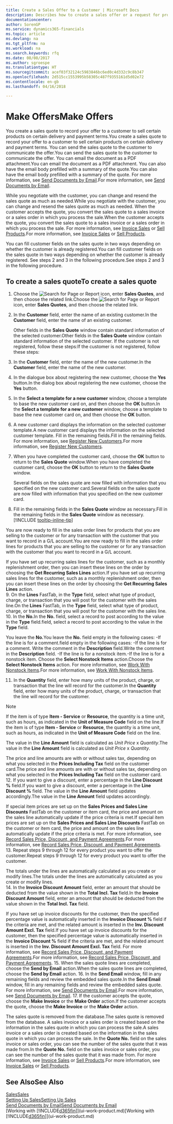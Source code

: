 ```yaml
---
title: Create a Sales Offer to a Customer | Microsoft Docs
description: Describes how to create a sales offer or a request for proposal (RFQ) document to record your offer to a customer to sell products under certain terms.
documentationcenter: 
author: SorenGP
ms.service: dynamics365-financials
ms.topic: article
ms.devlang: na
ms.tgt_pltfrm: na
ms.workload: na
ms.search.keywords: rfq
ms.date: 08/08/2017
ms.author: sgroespe
ms.translationtype: HT
ms.sourcegitcommit: acef03f32124c5983846bc6ed0c4d332c9c8b347
ms.openlocfilehash: 2d515cc1553995b58305c487f9355161d5d02e72
ms.contentlocale: en-gb
ms.lasthandoff: 04/16/2018

---
```

# <a name="make-offers"></a><span data-ttu-id="186c5-103">Make Offers</span><span class="sxs-lookup"><span data-stu-id="186c5-103">Make Offers</span></span>
<span data-ttu-id="186c5-104">You create a sales quote to record your offer to a customer to sell certain products on certain delivery and payment terms.</span><span class="sxs-lookup"><span data-stu-id="186c5-104">You create a sales quote to record your offer to a customer to sell certain products on certain delivery and payment terms.</span></span> <span data-ttu-id="186c5-105">You can send the sales quote to the customer to communicate the offer.</span><span class="sxs-lookup"><span data-stu-id="186c5-105">You can send the sales quote to the customer to communicate the offer.</span></span> <span data-ttu-id="186c5-106">You can email the document as a PDF attachment.</span><span class="sxs-lookup"><span data-stu-id="186c5-106">You can email the document as a PDF attachment.</span></span> <span data-ttu-id="186c5-107">You can also have the email body prefilled with a summary of the quote.</span><span class="sxs-lookup"><span data-stu-id="186c5-107">You can also have the email body prefilled with a summary of the quote.</span></span> <span data-ttu-id="186c5-108">For more information, see [Send Documents by Email](ui-how-send-documents-email.md).</span><span class="sxs-lookup"><span data-stu-id="186c5-108">For more information, see [Send Documents by Email](ui-how-send-documents-email.md).</span></span>

<span data-ttu-id="186c5-109">While you negotiate with the customer, you can change and resend the sales quote as much as needed.</span><span class="sxs-lookup"><span data-stu-id="186c5-109">While you negotiate with the customer, you can change and resend the sales quote as much as needed.</span></span> <span data-ttu-id="186c5-110">When the customer accepts the quote, you convert the sales quote to a sales invoice or a sales order in which you process the sale.</span><span class="sxs-lookup"><span data-stu-id="186c5-110">When the customer accepts the quote, you convert the sales quote to a sales invoice or a sales order in which you process the sale.</span></span> <span data-ttu-id="186c5-111">For more information, see [Invoice Sales](sales-how-invoice-sales.md) or [Sell Products](sales-how-sell-products.md).</span><span class="sxs-lookup"><span data-stu-id="186c5-111">For more information, see [Invoice Sales](sales-how-invoice-sales.md) or [Sell Products](sales-how-sell-products.md).</span></span>

<span data-ttu-id="186c5-112">You can fill customer fields on the sales quote in two ways depending on whether the customer is already registered.</span><span class="sxs-lookup"><span data-stu-id="186c5-112">You can fill customer fields on the sales quote in two ways depending on whether the customer is already registered.</span></span> <span data-ttu-id="186c5-113">See steps 2 and 3 in the following procedure.</span><span class="sxs-lookup"><span data-stu-id="186c5-113">See steps 2 and 3 in the following procedure.</span></span>

## <a name="to-create-a-sales-quote"></a><span data-ttu-id="186c5-114">To create a sales quote</span><span class="sxs-lookup"><span data-stu-id="186c5-114">To create a sales quote</span></span>
1. <span data-ttu-id="186c5-115">Choose the ![Search for Page or Report](media/ui-search/search_small.png "Search for Page or Report icon") icon, enter **Sales Quotes**, and then choose the related link.</span><span class="sxs-lookup"><span data-stu-id="186c5-115">Choose the ![Search for Page or Report](media/ui-search/search_small.png "Search for Page or Report icon") icon, enter **Sales Quotes**, and then choose the related link.</span></span>
2. <span data-ttu-id="186c5-116">In the **Customer** field, enter the name of an existing customer.</span><span class="sxs-lookup"><span data-stu-id="186c5-116">In the **Customer** field, enter the name of an existing customer.</span></span>

   <span data-ttu-id="186c5-117">Other fields in the **Sales Quote** window contain standard information of the selected customer.</span><span class="sxs-lookup"><span data-stu-id="186c5-117">Other fields in the **Sales Quote** window contain standard information of the selected customer.</span></span> <span data-ttu-id="186c5-118">If the customer is not registered, follow these steps:</span><span class="sxs-lookup"><span data-stu-id="186c5-118">If the customer is not registered, follow these steps:</span></span>
3. <span data-ttu-id="186c5-119">In the **Customer** field, enter the name of the new customer.</span><span class="sxs-lookup"><span data-stu-id="186c5-119">In the **Customer** field, enter the name of the new customer.</span></span>
4. <span data-ttu-id="186c5-120">In the dialogue box about registering the new customer, choose the **Yes** button.</span><span class="sxs-lookup"><span data-stu-id="186c5-120">In the dialog box about registering the new customer, choose the **Yes** button.</span></span>
5. <span data-ttu-id="186c5-121">In the **Select a template for a new customer** window, choose a template to base the new customer card on, and then choose the **OK** button.</span><span class="sxs-lookup"><span data-stu-id="186c5-121">In the **Select a template for a new customer** window, choose a template to base the new customer card on, and then choose the **OK** button.</span></span>
6. <span data-ttu-id="186c5-122">A new customer card displays the information on the selected customer template.</span><span class="sxs-lookup"><span data-stu-id="186c5-122">A new customer card displays the information on the selected customer template.</span></span> <span data-ttu-id="186c5-123">Fill in the remaining fields.</span><span class="sxs-lookup"><span data-stu-id="186c5-123">Fill in the remaining fields.</span></span> <span data-ttu-id="186c5-124">For more information, see [Register New Customers](sales-how-register-new-customers.md).</span><span class="sxs-lookup"><span data-stu-id="186c5-124">For more information, see [Register New Customers](sales-how-register-new-customers.md).</span></span>  
7. <span data-ttu-id="186c5-125">When you have completed the customer card, choose the **OK** button to return to the **Sales Quote** window.</span><span class="sxs-lookup"><span data-stu-id="186c5-125">When you have completed the customer card, choose the **OK** button to return to the **Sales Quote** window.</span></span>

   <span data-ttu-id="186c5-126">Several fields on the sales quote are now filled with information that you specified on the new customer card.</span><span class="sxs-lookup"><span data-stu-id="186c5-126">Several fields on the sales quote are now filled with information that you specified on the new customer card.</span></span>  
8. <span data-ttu-id="186c5-127">Fill in the remaining fields in the **Sales Quote** window as necessary.</span><span class="sxs-lookup"><span data-stu-id="186c5-127">Fill in the remaining fields in the **Sales Quote** window as necessary.</span></span> [!INCLUDE [tooltip-inline-tip](includes/tooltip-inline-tip_md.md)]  

<span data-ttu-id="186c5-128">You are now ready to fill in the sales order lines for products that you are selling to the customer or for any transaction with the customer that you want to record in a G/L account.</span><span class="sxs-lookup"><span data-stu-id="186c5-128">You are now ready to fill in the sales order lines for products that you are selling to the customer or for any transaction with the customer that you want to record in a G/L account.</span></span>   

<span data-ttu-id="186c5-129">If you have set up recurring sales lines for the customer, such as a monthly replenishment order, then you can insert these lines on the order by choosing the **Get Recurring Sales Lines** action.</span><span class="sxs-lookup"><span data-stu-id="186c5-129">If you have set up recurring sales lines for the customer, such as a monthly replenishment order, then you can insert these lines on the order by choosing the **Get Recurring Sales Lines** action.</span></span>  
9. <span data-ttu-id="186c5-130">On the **Lines** FastTab, in the **Type** field, select what type of product, charge, or transaction that you will post for the customer with the sales line.</span><span class="sxs-lookup"><span data-stu-id="186c5-130">On the **Lines** FastTab, in the **Type** field, select what type of product, charge, or transaction that you will post for the customer with the sales line.</span></span>
10. <span data-ttu-id="186c5-131">In the **No.**</span><span class="sxs-lookup"><span data-stu-id="186c5-131">In the **No.**</span></span> <span data-ttu-id="186c5-132">field, select a record to post according to the value in the **Type** field.</span><span class="sxs-lookup"><span data-stu-id="186c5-132">field, select a record to post according to the value in the **Type** field.</span></span>

   <span data-ttu-id="186c5-133">You leave the **No.**</span><span class="sxs-lookup"><span data-stu-id="186c5-133">You leave the **No.**</span></span> <span data-ttu-id="186c5-134">field empty in the following cases: -If the line is for a comment.</span><span class="sxs-lookup"><span data-stu-id="186c5-134">field empty in the following cases: -If the line is for a comment.</span></span> <span data-ttu-id="186c5-135">Write the comment in the **Description** field.</span><span class="sxs-lookup"><span data-stu-id="186c5-135">Write the comment in the **Description** field.</span></span>
   <span data-ttu-id="186c5-136">-If the line is for a nonstock item.</span><span class="sxs-lookup"><span data-stu-id="186c5-136">-If the line is for a nonstock item.</span></span> <span data-ttu-id="186c5-137">Choose the **Select Nonstock Items** action.</span><span class="sxs-lookup"><span data-stu-id="186c5-137">Choose the **Select Nonstock Items** action.</span></span> <span data-ttu-id="186c5-138">For more information, see [Work With Nonstock Items](inventory-how-work-nonstock-items.md).</span><span class="sxs-lookup"><span data-stu-id="186c5-138">For more information, see [Work With Nonstock Items](inventory-how-work-nonstock-items.md).</span></span>

11. <span data-ttu-id="186c5-139">In the **Quantity** field, enter how many units of the product, charge, or transaction that the line will record for the customer.</span><span class="sxs-lookup"><span data-stu-id="186c5-139">In the **Quantity** field, enter how many units of the product, charge, or transaction that the line will record for the customer.</span></span>

   > [!NOTE]  
   >   <span data-ttu-id="186c5-140">If the item is of type **Item - Service** or **Resource**, the quantity is a time unit, such as hours, as indicated in the **Unit of Measure Code** field on the line.</span><span class="sxs-lookup"><span data-stu-id="186c5-140">If the item is of type **Item - Service** or **Resource**, the quantity is a time unit, such as hours, as indicated in the **Unit of Measure Code** field on the line.</span></span>  

   <span data-ttu-id="186c5-141">The value in the **Line Amount** field is calculated as *Unit Price* x *Quantity*.</span><span class="sxs-lookup"><span data-stu-id="186c5-141">The value in the **Line Amount** field is calculated as *Unit Price* x *Quantity*.</span></span>  

   <span data-ttu-id="186c5-142">The price and line amounts are with or without sales tax, depending on what you selected in the **Prices Including Tax** field on the customer card.</span><span class="sxs-lookup"><span data-stu-id="186c5-142">The price and line amounts are with or without sales tax, depending on what you selected in the **Prices Including Tax** field on the customer card.</span></span>  
12. <span data-ttu-id="186c5-143">If you want to give a discount, enter a percentage in the **Line Discount %** field.</span><span class="sxs-lookup"><span data-stu-id="186c5-143">If you want to give a discount, enter a percentage in the **Line Discount %** field.</span></span> <span data-ttu-id="186c5-144">The value in the **Line Amount** field updates accordingly.</span><span class="sxs-lookup"><span data-stu-id="186c5-144">The value in the **Line Amount** field updates accordingly.</span></span>  

   <span data-ttu-id="186c5-145">If special item prices are set up on the **Sales Prices and Sales Line Discounts** FastTab on the customer or item card, the price and amount on the sales line automatically update if the price criteria is met.</span><span class="sxs-lookup"><span data-stu-id="186c5-145">If special item prices are set up on the **Sales Prices and Sales Line Discounts** FastTab on the customer or item card, the price and amount on the sales line automatically update if the price criteria is met.</span></span> <span data-ttu-id="186c5-146">For more information, see [Record Sales Price, Discount, and Payment Agreements](sales-how-record-sales-price-discount-payment-agreements.md).</span><span class="sxs-lookup"><span data-stu-id="186c5-146">For more information, see [Record Sales Price, Discount, and Payment Agreements](sales-how-record-sales-price-discount-payment-agreements.md).</span></span>  
13. <span data-ttu-id="186c5-147">Repeat steps 9 through 12 for every product you want to offer the customer.</span><span class="sxs-lookup"><span data-stu-id="186c5-147">Repeat steps 9 through 12 for every product you want to offer the customer.</span></span>  

   <span data-ttu-id="186c5-148">The totals under the lines are automatically calculated as you create or modify lines.</span><span class="sxs-lookup"><span data-stu-id="186c5-148">The totals under the lines are automatically calculated as you create or modify lines.</span></span>  
14. <span data-ttu-id="186c5-149">In the **Invoice Discount Amount** field, enter an amount that should be deducted from the value shown in the **Total Incl. Tax** field.</span><span class="sxs-lookup"><span data-stu-id="186c5-149">In the **Invoice Discount Amount** field, enter an amount that should be deducted from the value shown in the **Total Incl. Tax** field.</span></span>

   <span data-ttu-id="186c5-150">If you have set up invoice discounts for the customer, then the specified percentage value is automatically inserted in the **Invoice Discount %** field if the criteria are met, and the related amount is inserted in the **Inv. Discount Amount Excl. Tax** field.</span><span class="sxs-lookup"><span data-stu-id="186c5-150">If you have set up invoice discounts for the customer, then the specified percentage value is automatically inserted in the **Invoice Discount %** field if the criteria are met, and the related amount is inserted in the **Inv. Discount Amount Excl. Tax** field.</span></span> <span data-ttu-id="186c5-151">For more information, see [Record Sales Price, Discount, and Payment Agreements](sales-how-record-sales-price-discount-payment-agreements.md).</span><span class="sxs-lookup"><span data-stu-id="186c5-151">For more information, see [Record Sales Price, Discount, and Payment Agreements](sales-how-record-sales-price-discount-payment-agreements.md).</span></span>
15. <span data-ttu-id="186c5-152">When the sales quote lines are completed, choose the **Send by Email** action.</span><span class="sxs-lookup"><span data-stu-id="186c5-152">When the sales quote lines are completed, choose the **Send by Email** action.</span></span>
16. <span data-ttu-id="186c5-153">In the **Send Email** window, fill in any remaining fields and review the embedded sales quote.</span><span class="sxs-lookup"><span data-stu-id="186c5-153">In the **Send Email** window, fill in any remaining fields and review the embedded sales quote.</span></span> <span data-ttu-id="186c5-154">For more information, see [Send Documents by Email](ui-how-send-documents-email.md).</span><span class="sxs-lookup"><span data-stu-id="186c5-154">For more information, see [Send Documents by Email](ui-how-send-documents-email.md).</span></span>
17. <span data-ttu-id="186c5-155">If the customer accepts the quote, choose the **Make Invoice** or the **Make Order** action.</span><span class="sxs-lookup"><span data-stu-id="186c5-155">If the customer accepts the quote, choose the **Make Invoice** or the **Make Order** action.</span></span>

<span data-ttu-id="186c5-156">The sales quote is removed from the database.</span><span class="sxs-lookup"><span data-stu-id="186c5-156">The sales quote is removed from the database.</span></span> <span data-ttu-id="186c5-157">A sales invoice or a sales order is created based on the information in the sales quote in which you can process the sale.</span><span class="sxs-lookup"><span data-stu-id="186c5-157">A sales invoice or a sales order is created based on the information in the sales quote in which you can process the sale.</span></span> <span data-ttu-id="186c5-158">In the **Quote No.** field on the sales invoice or sales order, you can see the number of the sales quote that it was made from.</span><span class="sxs-lookup"><span data-stu-id="186c5-158">In the **Quote No.** field on the sales invoice or sales order, you can see the number of the sales quote that it was made from.</span></span> <span data-ttu-id="186c5-159">For more information, see [Invoice Sales](sales-how-invoice-sales.md) or [Sell Products](sales-how-sell-products.md).</span><span class="sxs-lookup"><span data-stu-id="186c5-159">For more information, see [Invoice Sales](sales-how-invoice-sales.md) or [Sell Products](sales-how-sell-products.md).</span></span>

## <a name="see-also"></a><span data-ttu-id="186c5-160">See Also</span><span class="sxs-lookup"><span data-stu-id="186c5-160">See Also</span></span>
[<span data-ttu-id="186c5-161">Sales</span><span class="sxs-lookup"><span data-stu-id="186c5-161">Sales</span></span>](sales-manage-sales.md)  
[<span data-ttu-id="186c5-162">Setting Up Sales</span><span class="sxs-lookup"><span data-stu-id="186c5-162">Setting Up Sales</span></span>](sales-setup-sales.md)  
[<span data-ttu-id="186c5-163">Send Documents by Email</span><span class="sxs-lookup"><span data-stu-id="186c5-163">Send Documents by Email</span></span>](ui-how-send-documents-email.md)  
<span data-ttu-id="186c5-164">[Working with [!INCLUDE[d365fin](includes/d365fin_md.md)]](ui-work-product.md)</span><span class="sxs-lookup"><span data-stu-id="186c5-164">[Working with [!INCLUDE[d365fin](includes/d365fin_md.md)]](ui-work-product.md)</span></span>

